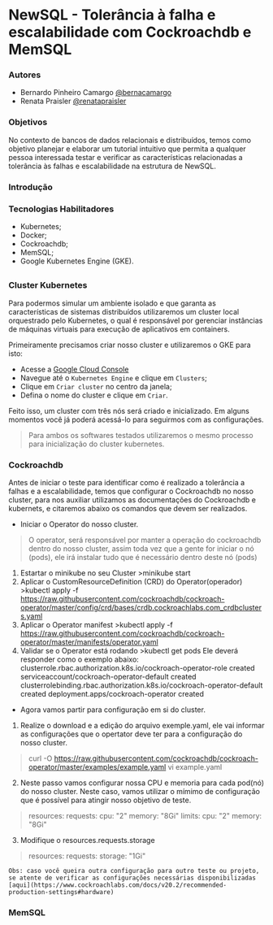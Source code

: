 # NewSQL - Tolerância à falha e escalabilidade com Cockroachdb e MemSQL

### Autores
- Bernardo Pinheiro Camargo [@bernacamargo](https://github.com/bernacamargo)
- Renata Praisler [@renatapraisler](https://github.com/RenataPraisler)

### Objetivos
No contexto de bancos de dados relacionais e distribuídos, temos como objetivo planejar e elaborar um tutorial intuitivo que permita a qualquer pessoa interessada testar e verificar as características relacionadas a tolerância às falhas e escalabilidade na estrutura de NewSQL.

### Introdução

### Tecnologias Habilitadores

- Kubernetes;
- Docker;
- Cockroachdb;
- MemSQL;
- Google Kubernetes Engine (GKE).

## 

### Cluster Kubernetes

Para podermos simular um ambiente isolado e que garanta as características de sistemas distribuídos utilizaremos um cluster local orquestrado pelo Kubernetes, o qual é responsável por gerenciar instâncias de máquinas virtuais para execução de aplicativos em containers. 

Primeiramente precisamos criar nosso cluster e utilizaremos o GKE para isto:

- Acesse a [Google Cloud Console](https://console.cloud.google.com)
- Navegue até o `Kubernetes Engine` e clique em `Clusters`;
- Clique em `Criar cluster` no centro da janela;
- Defina o nome do cluster e clique em `Criar`.

Feito isso, um cluster com três nós será criado e inicializado. Em alguns momentos você já poderá acessá-lo para seguirmos com as configurações.

> Para ambos os softwares testados utilizaremos o mesmo processo para inicialização do cluster kubernetes.

### Cockroachdb

Antes de iniciar o teste para identificar como é realizado a tolerância a falhas e a escalabilidade, temos que configurar o Cockroachdb no nosso cluster, para nos auxiliar utilizamos as documentações do Cockroachdb e  kubernets, e citaremos abaixo os comandos que devem ser realizados.

  - Iniciar o Operator do nosso cluster. 
> O operator,  será responsável por manter a operação do cockroachdb dentro do nosso cluster, assim toda vez que a gente for iniciar o nó (pods), ele irá instalar tudo que é necessário dentro deste nó (pods)  

  1. Estartar o minikube no seu Cluster
    >minikube start
  2. Aplicar o CustomResourceDefinition (CRD) do Operator(operador)
    >kubectl apply -f https://raw.githubusercontent.com/cockroachdb/cockroach-operator/master/config/crd/bases/crdb.cockroachlabs.com_crdbclusters.yaml
  3. Aplicar o Operator manifest
    >kubectl apply -f https://raw.githubusercontent.com/cockroachdb/cockroach-operator/master/manifests/operator.yaml
  4. Validar se o Operator está rodando
    >kubectl get pods
  Ele deverá responder como o exemplo abaixo:
      clusterrole.rbac.authorization.k8s.io/cockroach-operator-role created
  serviceaccount/cockroach-operator-default created
  clusterrolebinding.rbac.authorization.k8s.io/cockroach-operator-default created
  deployment.apps/cockroach-operator created


  - Agora vamos partir para configuração em si do cluster.
  
  1. Realize o download e a edição do arquivo exemple.yaml, ele vai informar as configurações que o opertator deve ter para a configuração do nosso cluster.
  > curl -O https://raw.githubusercontent.com/cockroachdb/cockroach-operator/master/examples/example.yaml
  > vi example.yaml
  
  2. Neste passo vamos configurar nossa CPU e memoria para cada pod(nó) do nosso cluster. Neste caso, vamos utilizar o mímimo de configuração que é possível para atingir nosso objetivo de teste.
  >  resources:
    requests:
      cpu: "2"
      memory: "8Gi"
    limits:
      cpu: "2"
      memory: "8Gi"
   3. Modifique o resources.requests.storage
   > resources:
    requests:
    storage: "1Gi"
   
    Obs: caso você queira outra configuração para outro teste ou projeto, se atente de verificar as configurações necessárias disponibilizadas [aqui](https://www.cockroachlabs.com/docs/v20.2/recommended-production-settings#hardware)

### MemSQL
